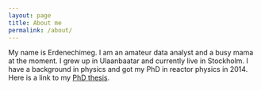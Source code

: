 ```yaml
---
layout: page
title: About me 
permalink: /about/
---
```


My name is Erdenechimeg. I am an amateur data analyst and a busy mama at the moment. 
I grew up in Ulaanbaatar and currently live in Stockholm. 
I have a background in physics and got my PhD in reactor physics in 2014. 
Here is a link to my [PhD thesis](http://www.diva-portal.org/smash/get/diva2:727866/FULLTEXT01.pdf).   
<I strongly believe in facts presented by careful numerical analyses.> 
